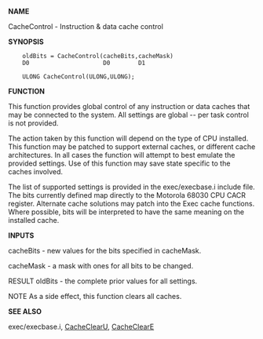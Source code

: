 
**NAME**

CacheControl - Instruction &#038; data cache control

**SYNOPSIS**

```
    oldBits = CacheControl(cacheBits,cacheMask)
    D0                     D0        D1

    ULONG CacheControl(ULONG,ULONG);

```
**FUNCTION**

This function provides global control of any instruction or data
caches that may be connected to the system.  All settings are
global -- per task control is not provided.

The action taken by this function will depend on the type of
CPU installed.  This function may be patched to support external
caches, or different cache architectures.  In all cases the function
will attempt to best emulate the provided settings.  Use of this
function may save state specific to the caches involved.

The list of supported settings is provided in the exec/execbase.i
include file.  The bits currently defined map directly to the Motorola
68030 CPU CACR register.  Alternate cache solutions may patch into
the Exec cache functions.  Where possible, bits will be interpreted to
have the same meaning on the installed cache.

**INPUTS**

cacheBits - new values for the bits specified in cacheMask.

cacheMask - a mask with ones for all bits to be changed.

RESULT
oldBits   - the complete prior values for all settings.

NOTE
As a side effect, this function clears all caches.

**SEE ALSO**

exec/execbase.i, [CacheClearU](CacheClearU), [CacheClearE](CacheClearE)
